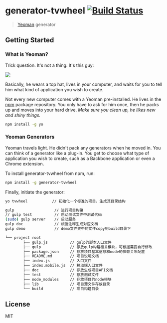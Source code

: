 # generator-tvwheel [![Build Status](https://secure.travis-ci.org/liudan92221/generator-tvwheel.png?branch=master)](https://travis-ci.org/liudan92221/generator-tvwheel)

> [Yeoman](http://yeoman.io) generator


## Getting Started

### What is Yeoman?

Trick question. It's not a thing. It's this guy:

![](http://i.imgur.com/JHaAlBJ.png)

Basically, he wears a top hat, lives in your computer, and waits for you to tell him what kind of application you wish to create.

Not every new computer comes with a Yeoman pre-installed. He lives in the [npm](https://npmjs.org) package repository. You only have to ask for him once, then he packs up and moves into your hard drive. *Make sure you clean up, he likes new and shiny things.*

```bash
npm install -g yo
```

### Yeoman Generators

Yeoman travels light. He didn't pack any generators when he moved in. You can think of a generator like a plug-in. You get to choose what type of application you wish to create, such as a Backbone application or even a Chrome extension.

To install generator-tvwheel from npm, run:

```bash
npm install -g generator-tvwheel
```

Finally, initiate the generator:

```bash
yo tvwheel           // 初始化一个标准的项目，生成其目录结构
```

```bash
gulp                  // 进行项目构建
// gulp test          // 启动测试文件中测试代码
(sudo) gulp server    // 启动服务
gulp doc              // 根据注释生成对应文档
gulp demo             // demo文件夹中的文件copy到build目录下
```

```bash
└── project root
        ├── gulp.js          // gulp的脚本入口文件
        ├── gulp             // 存放gulp构建相关模块，可根据需要自行修改
        ├── package.json     // 存放项目基本信息和node的依赖关系配置
        ├── README.md        // 项目说明文档
        ├── index.js         // 入口文件
        ├── index.mobile.js  // 移动端入口文件
        ├── doc              // 存放生成项目API文档
        ├── test             // 存放测试文件
        ├── node_modules     // 存放项目的node模块
        ├── lib              // 项目源文件存放目录
        └── build            // 项目构建目录
```

## License

MIT
